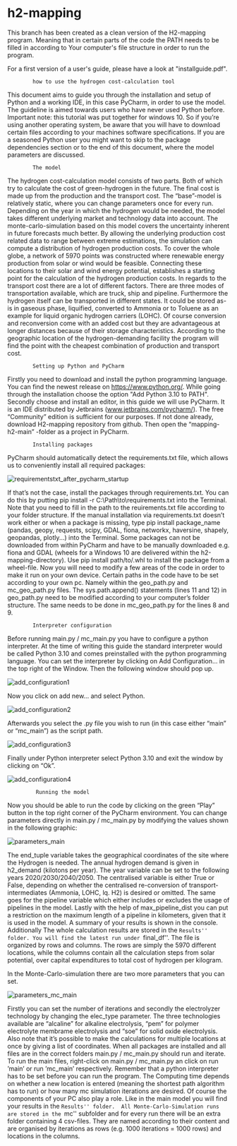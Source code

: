 # h2-mapping

This branch has been created as a clean version of the H2-mapping program.
Meaning that in certain parts of the code the PATH needs to be filled in according to Your computer's file structure in order to run the program. 

For a first version of a user's guide, please have a look at "installguide.pdf".


            how to use the hydrogen cost-calculation tool

This document aims to guide you through the installation and setup of Python and a working
IDE, in this case PyCharm, in order to use the model. The guideline is aimed towards
users who have never used Python before. Important note: this tutorial was put together
for windows 10. So if you’re using another operating system, be aware that you will have
to download certain files according to your machines software specifications. If you are a
seasoned Python user you might want to skip to the package dependencies section or to the
end of this document, where the model parameters are discussed.

            The model 

The hydrogen cost-calculation model consists of two parts. Both of which try to calculate the
cost of green-hydrogen in the future. The final cost is made up from the production and the
transport cost. The “base”-model is relatively static, where you can change parameters once
for every run. Depending on the year in which the hydrogen would be needed, the model takes
different underlying market and technology data into account. The monte-carlo-simulation
based on this model covers the uncertainty inherent in future forecasts much better. By
allowing the underlying production cost related data to range between extreme estimations,
the simulation can compute a distribution of hydrogen production costs. To cover the whole
globe, a network of 5970 points was constructed where renewable energy production from
solar or wind would be feasible. Connecting these locations to their solar and wind energy
potential, establishes a starting point for the calculation of the hydrogen production costs.
In regards to the transport cost there are a lot of different factors. There are three modes of
transportation available, which are truck, ship and pipeline. Furthermore the hydrogen itself
can be transported in different states. It could be stored as-is in gaseous phase, liquified,
converted to Ammonia or to Toluene as an example for liquid organic hydrogen carriers
(LOHC). Of course conversion and reconversion come with an added cost but they are
advantageous at longer distances because of their storage characteristics. According to the
geographic location of the hydrogen-demanding facility the program will find the point with
the cheapest combination of production and transport cost.

            Setting up Python and PyCharm
            
Firstly you need to download and install the python programming language. You can find
the newest release on https://www.python.org/. While going through the installation choose
the option "Add Python 3.10 to PATH". Secondly choose and install an editor, in this guide
we will use PyCharm. It is an IDE distributed by Jetbrains (www.jetbrains.com/pycharm/).
The free “Community” edition is sufficient for our purposes. If not done already, download
H2-mapping repository from github. Then open the “mapping-h2-main” -folder as a project
in PyCharm.

            Installing packages
             
PyCharm should automatically detect the requirements.txt file, which allows us to conveniently
install all required packages:

![requirementstxt_after_pycharm_startup](https://user-images.githubusercontent.com/101879083/167862302-7e50b994-d60e-44ba-b99b-39b5a5782320.png)

If that’s not the case, install the packages through requirements.txt.
You can do this by putting pip install -r C:\Path\to\requirements.txt into the
Terminal. Note that you need to fill in the path to the reuirements.txt file according to your
folder structure. If the manual installation via requirements.txt doesn’t work either or when a
package is missing, type pip install package_name (pandas, geopy, requests, scipy, GDAL,
fiona, networkx, haversine, shapely, geopandas, plotly...) into the Terminal. Some packages
can not be downloaded from within PyCharm and have to be manually downloaded e.g. fiona
and GDAL (wheels for a Windows 10 are delivered within the h2-mapping-directory). Use
pip install path/to/.whl to install the package from a wheel-file. Now you will need to
modify a few areas of the code in order to make it run on your own device. Certain paths
in the code have to be set according to your own pc. Namely within the geo_path.py and
mc_geo_path.py files. The sys.path.append() statements (lines 11 and 12) in geo_path.py
need to be modified according to your computer’s folder structure. The same needs to be
done in mc_geo_path.py for the lines 8 and 9.

            Interpreter configuration

Before running main.py / mc_main.py you have to configure a python interpreter. At the
time of writing this guide the standard interpreter would be called Python 3.10 and comes
preinstalled with the python programming language. You can set the interpreter by clicking
on Add Configuration... in the top right of the Window. Then the following window
should pop up.

![add_configuration1](https://user-images.githubusercontent.com/101879083/167863071-00657400-bd5b-415b-8029-61d97f9d9461.png)

Now you click on add new... and select Python.

![add_configuration2](https://user-images.githubusercontent.com/101879083/167870519-60568fbb-e1d0-4fa2-878d-f584e92710eb.png)

Afterwards you select the .py file you wish to run (in this case either “main” or “mc_main”)
as the script path.

![add_configuration3](https://user-images.githubusercontent.com/101879083/167870624-ab2db5b8-a4ec-4cb3-8979-a01889e069e4.png)

Finally under Python interpreter select Python 3.10 and exit the window by clicking on
“Ok”.

![add_configuration4](https://user-images.githubusercontent.com/101879083/167870735-d2e51c06-0484-4ba4-bc1c-465fec0adbcb.png)

             Running the model

Now you should be able to run the code by clicking on the green “Play” button in the
top right corner of the PyCharm environment. You can change parameters directly in
main.py / mc_main.py by modifying the values shown in the following graphic:

![parameters_main](https://user-images.githubusercontent.com/101879083/167870960-ba69fe15-0463-400e-887e-f2b97f6c10c8.png)

The end_tuple variable takes the geographical coordinates of the site where the Hydrogen
is needed. The annual hydrogen demand is given in h2_demand (kilotons per year). The
year variable can be set to the following years 2020/2030/2040/2050. The centralised
variable is either True or False, depending on whether the centralised re-conversion of
transport-intermediates (Ammonia, LOHC, lq. H2) is desired or omitted. The same goes
for the pipeline variable which either includes or excludes the usage of pipelines in the
model. Lastly with the help of max_pipeline_dist you can put a restriction on the
maximum length of a pipeline in kilometers, given that it is used in the model. 
A summary of your results is shown in the console. Additionally The whole calculation 
results are stored in the ``Results'' folder. You will find the latest run under ``final\_df''. 
The file is organized by rows and columns. The rows are simply the 5970 different locations,
while the columns contain all the calculation steps from solar potential, over capital
expenditures to total cost of hydrogen per kilogram.

In the Monte-Carlo-simulation there are two more parameters that you can set.

![parameters_mc_main](https://user-images.githubusercontent.com/101879083/167871037-cacbd515-ba82-4320-84ea-f9daa0070603.png)

Firstly you can set the number of iterations and secondly the electrolyzer technology
by changing the elec_type parameter. The three technologies available are “alcaline” for
alkaline electrolysis, “pem” for polymer electrolyte membrame electrolysis and “soe” for
solid oxide electrolysis. Also note that it’s possible to make the calculations for multiple
locations at once by giving a list of coordinates. When all packages are installed and all
files are in the correct folders main.py / mc_main.py should run and iterate. To run the
main files, right-click on main.py / mc_main.py an click on run ’main’ or run ’mc_main’
respectively. Remember that a python interpreter has to be set before you can run the
program. The Computing time depends on whether a new location is entered (meaning the
shortest path algorithm has to run) or how many mc simulation iterations are desired. Of
course the components of your PC also play a role. 
Like in the main model you will find your results in the ``Results'' folder. 
All Monte-Carlo-Simulation runs are stored in the ``mc'' subfolder and for every run 
there will be an extra folder containing 4 csv-files. They are named according to their
content and are organised by iterations as rows (e.g. 1000 iterations = 1000 rows) and locations in the columns. 

